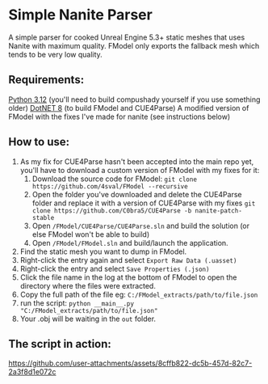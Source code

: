 # Simple Nanite Parser
A simple parser for cooked Unreal Engine 5.3+ static meshes that uses Nanite with maximum quality. FModel only exports the fallback mesh which tends to be very low quality.

## Requirements:
[Python 3.12](https://www.python.org/downloads/release/python-31210/) (you'll need to build compushady yourself if you use something older)
[DotNET 8](https://dotnet.microsoft.com/en-us/download/dotnet/8.0) (to build FModel and CUE4Parse)
A modified version of FModel with the fixes I've made for nanite (see instructions below)

## How to use:
1. As my fix for CUE4Parse hasn't been accepted into the main repo yet, you'll have to download a custom version of FModel with my fixes for it: 
    1. Download the source code for FModel: `git clone https://github.com/4sval/FModel --recursive`
    2. Open the folder you've downloaded and delete the CUE4Parse folder and replace it with a version of CUE4Parse with my fixes `git clone https://github.com/C0bra5/CUE4Parse -b nanite-patch-stable`
    4. Open `/FModel/CUE4Parse/CUE4Parse.sln` and build the solution (or else FModel won't be able to build)
    5. Open `/FModel/FModel.sln` and build/launch the application.
2. Find the static mesh you want to dump in FModel.
3. Right-click the entry again and select `Export Raw Data (.uasset)`
4. Right-click the entry and select `Save Properties (.json)`
5. Click the file name in the log at the bottom of FModel to open the directory where the files were extracted.
6. Copy the full path of the file eg: `C:/FModel_extracts/path/to/file.json`
7. run the script: `python __main__.py "C:/FModel_extracts/path/to/file.json"`
8. Your .obj will be waiting in the `out` folder.

## The script in action:

https://github.com/user-attachments/assets/8cffb822-dc5b-457d-82c7-2a3f8d1e072c
